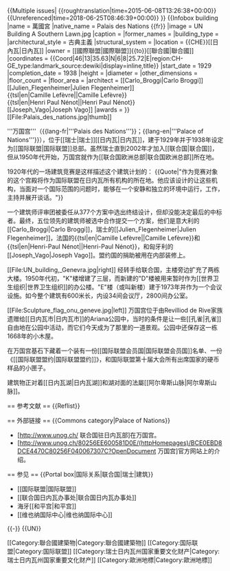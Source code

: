 {{Multiple issues|
{{roughtranslation|time=2015-06-08T13:26:38+00:00}}
{{Unreferenced|time=2018-06-25T08:46:39+00:00}}
}}
{{Infobox building
|name       = 萬國宮
|native_name = Palais des Nations {{fr}}
|image               = UN Building A Southern Lawn.jpg
|caption             = 
|former_names        =
|building_type       =
|architectural_style = 古典主義
|structural_system   =
|location            = {{CHE}}[[日內瓦|日內瓦]]
|owner               = [[國際聯盟|國際聯盟]]{{to}}[[聯合國|聯合國]]
|coordinates         = {{Coord|46|13|35.63|N|6|8|25.72|E|region:CH-GE_type:landmark_source:dewiki|display=inline,title}}
|start_date          = 1929
|completion_date     = 1938
|height              =
|diameter            =
|other_dimensions    =
|floor_count         =
|floor_area          =
|architect           = [[Carlo_Broggi|Carlo Broggi]]<br>[[Julien_Flegenheimer|Julien Flegenheimer]]<br>{{tsl|en|Camille Lefèvre||Camille Lefèvre}}<br>{{tsl|en|Henri Paul Nénot||Henri Paul Nénot}}<br>[[Joseph_Vago|Joseph Vago]]
|awards              =
}}
[[File:Palais_des_nations.jpg|thumb]]

'''万国宫'''（{{lang-fr|'''Palais des Nations'''}}；{{lang-en|'''Palace of Nations'''}}），位于[[瑞士|瑞士]][[日内瓦|日内瓦]]，建于1929年并于1938年设定为[[国际联盟|国际联盟]]总部。虽然瑞士直到2002年才加入[[联合国|联合国]]，但从1950年代开始，万国宫就作为[[联合国欧洲总部|联合国欧洲总部]]所在地。

1920年代的一场建筑竞赛是这样描述这个建筑计划的：
{{Quote|"作为竞赛对象的这个宫殿将作为国际联盟在日内瓦所有机构的所在地。他应该设计的让这些机构，当面对一个国际范围的问题时，能够在一个安静和独立的环境中运行，工作，主持并展开谈话。"}}

一个建筑师评审团被委任从377个方案中选出终结设计，但却没能决定最后的中标者。最终，五位领先的建筑师被选中合作提交一个方案，他们是意大利的[[Carlo_Broggi|Carlo Broggi]]，瑞士的[[Julien_Flegenheimer|Julien Flegenheimer]]，法国的{{tsl|en|Camille Lefèvre||Camille Lefèvre}}和{{tsl|en|Henri-Paul Nénot||Henri-Paul Nénot}}，和匈牙利的[[Joseph_Vago|Joseph Vago]]。盟约国的捐助被用在内部装修上。

[[File:UN_building,_Genevra.jpg|right]]
经转手给联合国，主楼旁边扩充了两栋大楼。1950年代初，"K"楼增建了三层，而新建的"D"楼被用来暂时作为[[世界卫生组织|世界卫生组织]]的办公楼。"E"楼（或叫新楼）建于1973年并作为一个会议设施。如今整个建筑有600米长，内设34间会议厅，2800间办公室。

[[File:Sculpture_flag_onu_geneve.jpg|left]]
万国宫位于由Revilliod de Rive家族遗赠给[[日内瓦市|日内瓦市]]的Ariana公园中，当时的条件是让一些[[孔雀|孔雀]]自由地在公园中活动，而它们今天成为了那里的一道景观。公园中还保存这一栋1668年的小木屋。

在万国宫基石下藏着一个装有一份[[国际联盟会员国|国际联盟会员国]]名单、一份《[[国际联盟盟约|国际联盟盟约]]》，和国际联盟第十届大会所有出席国家的硬币样品的小匣子。

建筑物正对着[[日内瓦湖|日内瓦湖]]和湖对面的法屬[[阿尔卑斯山脉|阿尔卑斯山脉]]。

== 参考文献 ==
{{Reflist}}

== 外部链接 ==
{{Commons category|Palace of Nations}}
* [http://www.unog.ch/ 联合国驻日内瓦部]在万国宫。
* [http://www.unog.ch/80256EE600581D0E/(httpHomepages)/BCE0EBD8DCE4470C80256F040067307C?OpenDocument 万国宫]官方网站上的介绍。

== 参见 ==
{{Portal box|国际关系|联合国|瑞士|建筑}}
* [[国际联盟|国际联盟]]
* [[联合国日内瓦办事处|联合国日内瓦办事处]]
* 海牙[[和平宫|和平宫]]
* [[维也纳国际中心|维也纳国际中心]]

{{-}}
{{UN}}

[[Category:聯合國建築物|Category:聯合國建築物]]
[[Category:国际联盟|Category:国际联盟]]
[[Category:瑞士日内瓦州国家重要文化财产|Category:瑞士日内瓦州国家重要文化财产]]
[[Category:歐洲地標|Category:歐洲地標]]